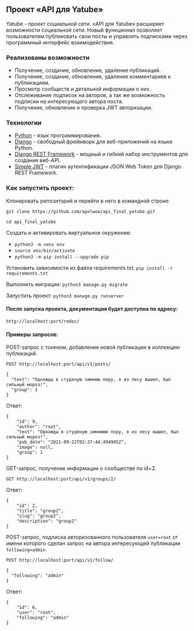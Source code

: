 ## Проект «API для Yatube»

Yatube - проект социальной сети. «API для Yatube» расширяет возможности социальной сети. Новый функционал позволяет пользователям публиковать свои посты и управлять подписками через программный интерфейс взаимодействия.

### Реализованы возможности

- Получение, создание, обновление, удаление публикаций.
- Получение, создание, обновление, удаление комментариев к публикациям.
- Просмотр сообществ и детальной информации о них.
- Отслеживание подписок на авторов, а так же возможность подписки на интересующего автора поста.
- Получение, обновление и проверка JWT авторизации.

### Технологии

- [Python](https://www.python.org/) - язык программирования.
- [Django](https://www.djangoproject.com/) - свободный фреймворк для веб-приложений на языке Python.
- [Django REST Framework](https://www.django-rest-framework.org/) - мощный и гибкий набор инструментов для создания веб-API.
- [Simple JWT](https://django-rest-framework-simplejwt.readthedocs.io/en/latest/) - плагин аутентификации JSON Web Token для Django REST Framework.

### Как запустить проект:

Клонировать репозиторий и перейти в него в командной строке:

`git clone https://github.com/apolwow/api_final_yatube.git`

`cd api_final_yatube`


Создать и активировать виртуальное окружение:

+ `python3 -m venv env`
+ `source env/bin/activate`
+ `python3 -m pip install --upgrade pip`

Установить зависимости из файла requirements.txt:
`pip install -r requirements.txt`

Выполнить миграции:
`python3 manage.py migrate`


Запустить проект:
`python3 manage.py runserver`
#### После запуска проекта, документация будет доступна по адресу:
`http://localhost:port/redoc/`

#### Примеры запросов:

POST-запрос с токеном, добавление новой публикации в коллекцию публикаций.

`POST http://localhost:port/api/v1/posts/`

```
{
  "text": "Однажды в студеную зимнюю пору, я из лесу вышел, был сильный мороз!",
  "group": 1
}
```

Ответ:

```
{
    "id": 9,
    "author": "root",
    "text": "Однажды в студеную зимнююю пору, я из лесу вышел, был сильный мороз!",
    "pub_date": "2021-09-22T02:37:44.494905Z",
    "image": null,
    "group": 1
}
```


GET-запрос, получение информации о сообществе по id=2.

`GET http://localhost:port/api/v1/groups/2/`

Ответ:

```
{
    "id": 2,
    "title": "group2",
    "slug": "group2",
    "description": "group2"
}
```

POST-запрос, подписка авторизованного пользователя `user=root` от имени которого сделан запрос на автора интересующей публикации `following=admin`.

`POST http://localhost:port/api/v1/follow/`

```
{
  "following": "admin"
}
```

Ответ:

```
{
    "id": 6,
    "user": "root",
    "following": "admin"
}
```